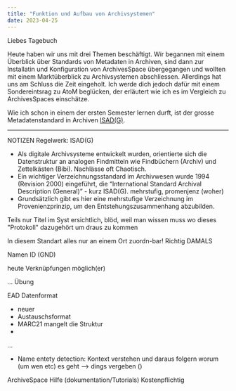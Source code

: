 ```yaml
---
title: "Funktion und Aufbau von Archivsystemen"
date: 2023-04-25
---
```


Liebes Tagebuch

Heute haben wir uns mit drei Themen beschäftigt.
Wir begannen mit einem Überblick über Standards von Metadaten in Archiven, sind dann zur Installatin und Konfiguration von ArchivesSpace übergegangen und wollten mit einem Marktüberblick zu Archivsystemen abschliessen.
Allerdings hat uns am Schluss die Zeit eingeholt.
Ich werde dich jedoch dafür mit einem Sondereintsrag zu AtoM beglücken, der erläutert wie ich es im Vergleich zu ArchivesSpaces einschätze.

Wie ich schon in einem der ersten Semester lernen durft, ist der grosse Metadatenstandard in Archiven [ISAD(G)](https://de.wikipedia.org/wiki/ISAD(G)).


--------

NOTIZEN
Regelwerk: ISAD(G)
 - Als digitale Archivsysteme entwickelt wurden, orientierte sich die Datenstruktur an analogen Findmitteln wie Findbüchern (Archiv) und Zettelkästen (Bibi).
	Nachlässe oft Chaotisch. 
 - Ein wichtiger Verzeichnungsstandard im Archivwesen wurde 1994 (Revision 2000) eingeführt, die “International Standard Archival Description (General)” - kurz ISAD(G). 
	mehrstufig, promenjenz (woher)
 - Grundsätzlich gibt es hier eine mehrstufige Verzeichnung im Provenienzprinzip, um den Entstehungszusammenhang abzubilden.

Teils nur Titel im Syst ersichtlich, blöd, weil man wissen muss wo dieses "Protokoll" dazugehört um draus zu kommen

In diesem Standart alles nur an einem Ort zuordn-bar! Richtig DAMALS

Namen ID (GND)

heute Verknüpfungen möglich(er)

...
Übung

EAD Datenformat
 - neuer
 - Austauschsformat
 - MARC21 mangelt die Struktur
 - 

...

- Name entety detection: Kontext verstehen und daraus folgern worum (um wen etc) es geht --> dings vergeben ()

ArchiveSpace
Hilfe (dokumentation/Tutorials) Kostenpflichtig
